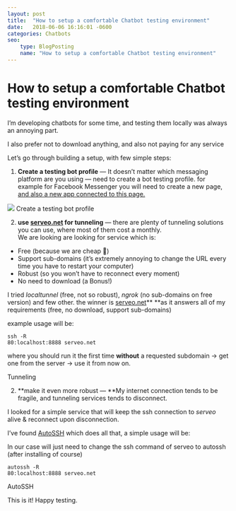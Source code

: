 ```yaml
---
layout: post
title:  "How to setup a comfortable Chatbot testing environment"
date:   2018-06-06 16:16:01 -0600
categories: Chatbots
seo:
    type: BlogPosting
    name: "How to setup a comfortable Chatbot testing environment"
---
```


# How to setup a comfortable Chatbot testing environment

I’m developing chatbots for some time, and testing them locally was always an
annoying part.



I also prefer not to download anything, and also not paying for any service



Let’s go through building a setup, with few simple steps:



1) **Create a testing bot profile** — It doesn’t matter which messaging platform
are you using — need to create a bot testing profile. for example for Facebook
Messenger you will need to create a new page,[ and also a new app connected to
this page.](https://developers.facebook.com/)



![](https://cdn-images-1.medium.com/max/800/1*xuPLz8rruHN3ZKZi0xxH6A.png)
<span class="figcaption_hack">Create a testing bot profile</span>



2) **use **[serveo.net](http://serveo.net/)** for tunneling** — there are plenty
of tunneling solutions you can use, where most of them cost a monthly.<br> We
are looking are looking for service which is:

* Free (because we are cheap 🙂)
* Support sub-domains (it’s extremely annoying to change the URL every time you
have to restart your computer)
* Robust (so you won’t have to reconnect every moment)
* No need to download (a Bonus!)

I tried *localtunnel* (free, not so robust), *ngrok* (no sub-domains on free
version) and few other. the winner is [serveo.net](http://serveo.net/)** **as it
answers all of my requirements (free, no download, support sub-domains)


example usage will be:

    ssh -R 
    80:localhost:8888 serveo.net

where you should run it the first time **without** a requested subdomain -> get
one from the server -> use it from now on.


<span class="figcaption_hack">Tunneling</span>

2) **make it even more robust — **My internet connection tends to be fragile,
and tunneling services tends to disconnect.

I looked for a simple service that will keep the ssh connection to *serveo*
alive & reconnect upon disconnection.

I’ve found [AutoSSH](http://www.harding.motd.ca/autossh/) which does all that, a
simple usage will be:


In our case will just need to change the ssh command of serveo to autossh (after
installing of course)

    autossh -R 
    80:localhost:8888 serveo.net

<span class="figcaption_hack">AutoSSH</span>

This is it! Happy testing.